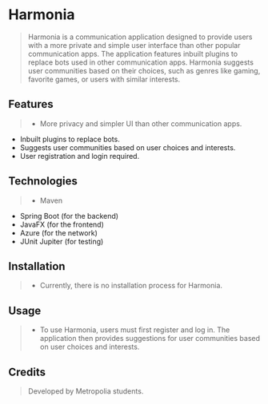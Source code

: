 # Harmonia
> Harmonia is a communication application designed to provide users with a more private and simple user interface than other popular communication apps. The application features inbuilt plugins to replace bots used in other communication apps. Harmonia suggests user communities based on their choices, such as genres like gaming, favorite games, or users with similar interests.

## Features
> - More privacy and simpler UI than other communication apps.
- Inbuilt plugins to replace bots.
- Suggests user communities based on user choices and interests.
- User registration and login required.

## Technologies
> - Maven
- Spring Boot (for the backend)
- JavaFX (for the frontend)
- Azure (for the network)
- JUnit Jupiter (for testing)

## Installation
> - Currently, there is no installation process for Harmonia.

## Usage
> - To use Harmonia, users must first register and log in. The application then provides suggestions for user communities based on user choices and interests.

## Credits
> Developed by Metropolia students.
